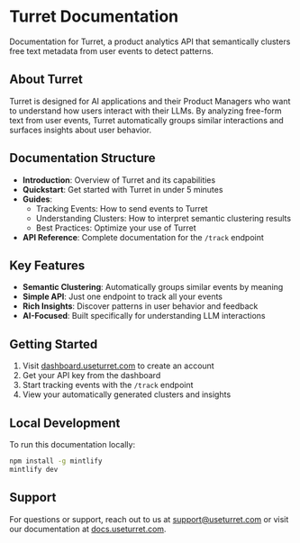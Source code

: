 # Turret Documentation

Documentation for Turret, a product analytics API that semantically clusters free text metadata from user events to detect patterns.

## About Turret

Turret is designed for AI applications and their Product Managers who want to understand how users interact with their LLMs. By analyzing free-form text from user events, Turret automatically groups similar interactions and surfaces insights about user behavior.

## Documentation Structure

- **Introduction**: Overview of Turret and its capabilities
- **Quickstart**: Get started with Turret in under 5 minutes
- **Guides**: 
  - Tracking Events: How to send events to Turret
  - Understanding Clusters: How to interpret semantic clustering results
  - Best Practices: Optimize your use of Turret
- **API Reference**: Complete documentation for the `/track` endpoint

## Key Features

- **Semantic Clustering**: Automatically groups similar events by meaning
- **Simple API**: Just one endpoint to track all your events
- **Rich Insights**: Discover patterns in user behavior and feedback
- **AI-Focused**: Built specifically for understanding LLM interactions

## Getting Started

1. Visit [dashboard.useturret.com](https://dashboard.useturret.com) to create an account
2. Get your API key from the dashboard
3. Start tracking events with the `/track` endpoint
4. View your automatically generated clusters and insights

## Local Development

To run this documentation locally:

```bash
npm install -g mintlify
mintlify dev
```

## Support

For questions or support, reach out to us at support@useturret.com or visit our documentation at [docs.useturret.com](https://docs.useturret.com).
